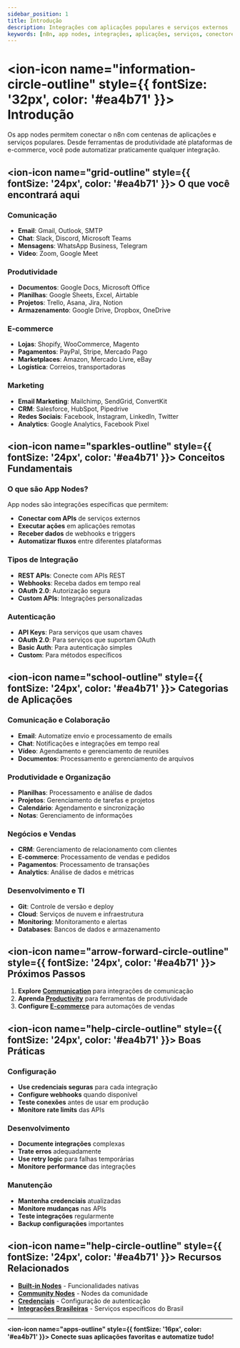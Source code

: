 ```yaml
---
sidebar_position: 1
title: Introdução
description: Integrações com aplicações populares e serviços externos
keywords: [n8n, app nodes, integrações, aplicações, serviços, conectores]
---
```


# <ion-icon name="information-circle-outline" style={{ fontSize: '32px', color: '#ea4b71' }}></ion-icon> Introdução

Os app nodes permitem conectar o n8n com centenas de aplicações e serviços populares. Desde ferramentas de produtividade até plataformas de e-commerce, você pode automatizar praticamente qualquer integração.

## <ion-icon name="grid-outline" style={{ fontSize: '24px', color: '#ea4b71' }}></ion-icon> O que você encontrará aqui

### Comunicação

- **Email**: Gmail, Outlook, SMTP
- **Chat**: Slack, Discord, Microsoft Teams
- **Mensagens**: WhatsApp Business, Telegram
- **Vídeo**: Zoom, Google Meet

### Produtividade

- **Documentos**: Google Docs, Microsoft Office
- **Planilhas**: Google Sheets, Excel, Airtable
- **Projetos**: Trello, Asana, Jira, Notion
- **Armazenamento**: Google Drive, Dropbox, OneDrive

### E-commerce

- **Lojas**: Shopify, WooCommerce, Magento
- **Pagamentos**: PayPal, Stripe, Mercado Pago
- **Marketplaces**: Amazon, Mercado Livre, eBay
- **Logística**: Correios, transportadoras

### Marketing

- **Email Marketing**: Mailchimp, SendGrid, ConvertKit
- **CRM**: Salesforce, HubSpot, Pipedrive
- **Redes Sociais**: Facebook, Instagram, LinkedIn, Twitter
- **Analytics**: Google Analytics, Facebook Pixel

## <ion-icon name="sparkles-outline" style={{ fontSize: '24px', color: '#ea4b71' }}></ion-icon> Conceitos Fundamentais

### O que são App Nodes?

App nodes são integrações específicas que permitem:

- **Conectar com APIs** de serviços externos
- **Executar ações** em aplicações remotas
- **Receber dados** de webhooks e triggers
- **Automatizar fluxos** entre diferentes plataformas

### Tipos de Integração

- **REST APIs**: Conecte com APIs REST
- **Webhooks**: Receba dados em tempo real
- **OAuth 2.0**: Autorização segura
- **Custom APIs**: Integrações personalizadas

### Autenticação

- **API Keys**: Para serviços que usam chaves
- **OAuth 2.0**: Para serviços que suportam OAuth
- **Basic Auth**: Para autenticação simples
- **Custom**: Para métodos específicos

## <ion-icon name="school-outline" style={{ fontSize: '24px', color: '#ea4b71' }}></ion-icon> Categorias de Aplicações

### Comunicação e Colaboração

- **Email**: Automatize envio e processamento de emails
- **Chat**: Notificações e integrações em tempo real
- **Vídeo**: Agendamento e gerenciamento de reuniões
- **Documentos**: Processamento e gerenciamento de arquivos

### Produtividade e Organização

- **Planilhas**: Processamento e análise de dados
- **Projetos**: Gerenciamento de tarefas e projetos
- **Calendário**: Agendamento e sincronização
- **Notas**: Gerenciamento de informações

### Negócios e Vendas

- **CRM**: Gerenciamento de relacionamento com clientes
- **E-commerce**: Processamento de vendas e pedidos
- **Pagamentos**: Processamento de transações
- **Analytics**: Análise de dados e métricas

### Desenvolvimento e TI

- **Git**: Controle de versão e deploy
- **Cloud**: Serviços de nuvem e infraestrutura
- **Monitoring**: Monitoramento e alertas
- **Databases**: Bancos de dados e armazenamento

## <ion-icon name="arrow-forward-circle-outline" style={{ fontSize: '24px', color: '#ea4b71' }}></ion-icon> Próximos Passos

1. **Explore [Communication](./communication/)** para integrações de comunicação
2. **Aprenda [Productivity](./productivity/)** para ferramentas de produtividade
3. **Configure [E-commerce](./ecommerce/)** para automações de vendas

## <ion-icon name="help-circle-outline" style={{ fontSize: '24px', color: '#ea4b71' }}></ion-icon> Boas Práticas

### Configuração

- **Use credenciais seguras** para cada integração
- **Configure webhooks** quando disponível
- **Teste conexões** antes de usar em produção
- **Monitore rate limits** das APIs

### Desenvolvimento

- **Documente integrações** complexas
- **Trate erros** adequadamente
- **Use retry logic** para falhas temporárias
- **Monitore performance** das integrações

### Manutenção

- **Mantenha credenciais** atualizadas
- **Monitore mudanças** nas APIs
- **Teste integrações** regularmente
- **Backup configurações** importantes

## <ion-icon name="help-circle-outline" style={{ fontSize: '24px', color: '#ea4b71' }}></ion-icon> Recursos Relacionados

- **[Built-in Nodes](../builtin-nodes/)** - Funcionalidades nativas
- **[Community Nodes](../community-nodes/)** - Nodes da comunidade
- **[Credenciais](../credential-nodes/)** - Configuração de autenticação
- **[Integrações Brasileiras](../../integracoes-br/)** - Serviços específicos do Brasil

---

**<ion-icon name="apps-outline" style={{ fontSize: '16px', color: '#ea4b71' }}></ion-icon> Conecte suas aplicações favoritas e automatize tudo!**
